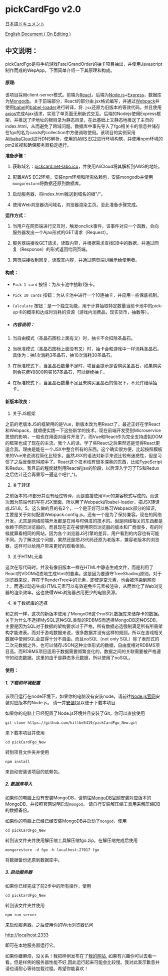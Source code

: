 # pickCardFgo v2.0

[日本語ドキュメント](https://github.com/killbe5419/pickCardFgo_New/blob/master/README_jp.md)

[English Document ( On Editing )](https://github.com/killbe5419/pickCardFgo_New/blob/master/README_en.md)


## 中文说明：

pickCardFgo是将手机游戏Fate/GrandOrder的抽卡项目抽出，并使用Javascript制作而成的WepApp。下面简单介绍一下其原理和构成。

#### 原理:

该项目採用client-server模式。前端为[React](https://reactjs.org)，后端为[Node.js](https://nodejs.org)+[Express](https://expressjs.com)，数据库为[Mongodb](https://mongodb.com)。关于前端部分，React的部分由.jsx格式编写，并通过[Webpack](https://webpack.js.org )并使用[babel](https://babeljs.io )的[babel-loader](https://github.com/babel/babel-loader )进行转译，将`.jsx`还原为旧版本的等效代码。并且使用[axios](https://github.com/axios/axios )完成Ajax请求，实现了单页面无刷新式交互。后端的Nodejs使用Express框架，并推送了IP地址的根目录为静态目录，在此基础上又静态地推送了主页的index.html，从而避免了跨域问题。数据库中事先导入了fgo相关卡的信息并储存在fgo的名为cards的collection中方便调取使用。该项目的实例采用[AlibabaCloud](https://www.alibabacloud.com)进行DNS解析，使用的[AWS EC2](https://aws.amazon.com/ec2 )进行环境构筑，并使用npm环境的pm2监视和确保服务器稳定运行。

**准备步骤：**

1. 获取域名：[pickcard.net-labo.icu](http://pickcard.net-labo.icu)，并使用AliCloud将其解析到AWS的地址。

2. 配置AWS EC2环境，安装npm环境和所需依赖包，安装mongodb并使用`mongorestore`将数据还原到数据库。

3. 启动服务器，将index.html推送到域名的根"/"。

4. 使用Web浏览器访问域名，浏览器渲染主页。至此准备步骤完成。

**运作方式：**

1. 当用户在网页端进行交互时，触发onclick事件，该事件对应一个函数，会向服务器发出一个Ajax形式的GET请求（Request）。

2. 服务器端接收GET请求，读取内容，并根据需求查找DB中的数据，并通过回复（Response）的形式返回给网页端。

3. 网页端接收到回复，读取其内容，并通过网页端UI展示给使用者。

#### 构成：

- `Pick 1 card` 按钮：为从卡池中抽取1张卡。

- `Pick 10 cards` 按钮：为从卡池中进行一个10连抽卡，并应用一些保底机制。

- `Calculate` 按钮：是一个独立功能，用于计算抽取特定数量当前卡池中的pick-up卡的概率和达成时消耗的资源（游戏内消费品，现实货币，抽数等）。

- ##### 内容说明：

1. 当自由模式（圣晶石图标上面有叉）时，抽卡不会扣除圣晶石。

2. 当标准模式（圣晶石图标上面没有叉）时，抽卡会和游戏中一样消耗圣晶石。具体为：抽1次消耗3圣晶石，抽10次消耗30圣晶石。

3. 在标准模式下，当圣晶石数量不足时，项目会提示是否购买圣晶石，如果购买则会花费¥9800购买167圣晶石，可以继续抽卡。

4. 在标准模式下，当圣晶石数量不足且未购买圣晶石的情况下，不允许继续抽卡。

#### 新版本改良：


1. 关于JS框架 

之前的老版本JS的框架用的是Vue，新版本改为用React了。最近正好在学React和Webpack，就顺便实践一下这些新学的技术。现在前端开发受到Microservice思想的影响，一般也在用面对组件开发了。而Vue和React作为完全支持虚拟DOM的框架也成了现在的主流。我个人的话，学了些React之后果然还是觉得React更适合我。理由是能在一个JSX中整合所有的东西。这个确实很方便，比起按照模板来的Vue来说流程简化比较多。虽然JSX的语法对新手来说比较有迷惑性，但是习惯了之后反倒觉得顺手了。React这个技术栈有很多深奥的东西，比如TypeScript和Redux。我目前的程度就到用React的jsx的阶段，以后深入学习了TS和Redux之后估计还会再重写一遍这个吧(^_^)。

2. 关于转译

之前版本的JS部分并没有经过转译，而是直接使用Vue的兼容模式写成的。而这次因为前端代码写在JSX里面，所以用了Webpack的babel-loader，把JSX转译成JS1.8。5。这么做的目的有2个，一个是正好可以练习Webpack部分的知识，主要是关于如何配置Webpack.config.js。还有一个是为了保持兼容。现在的网络开发，尤其是网络前端开发都是在用与时俱进的技术的。但是网络相关的东西都是依赖于网页浏览器的，而且现在正在被使用网页浏览器的版本和厂商很多，有的时候就算看相同的网站，因为各个浏览器JS引擎的差异，用户看到的内容也有可能不同。为了解决这个问题，果然还是把JS代码还原为老版本，兼容老版本的浏览器，这样可以给用户带来更好的观看体验。

3. 关于HTML元素

这次在写代码时，并没有像旧版本一样在HTML中静态生成文件，而是利用了React的VDOM动态地生成html的要素。这是因为要遵守TreeShading原则。对于浏览器来说，存在于RenderTree中的元素，即使是空元素，也会被渲染到网页上。而通过动态生成HTML元素可以有效避免空元素被渲染，从而优化了Web浏览器的渲染效率。这也使得Web浏览器占用更少的电脑资源。

4. 关于数据库的选择

和之前一样，这次的新版本使用了MongoDB这个noSQL数据库来储存卡的数据。关于为什么不选择MySQL这种SQL类型的RDBMS而选择MongoDB这种DSDB，主要是因为SQL对于数据的架构要求过于严格，所有数据必选强制满足所有所需架构才能进表。而对于游戏数据来说，很多数据并没有这样的规则。所以在游戏相关数据中使用SQL会显得十分不自由。而且noSQL（not only SQL）除了表形式的二次元数据之外，也可以储存JSON这种立体形式的数据，自由度相对RDBMS项目高。而RDBMS项目适用于数据需要频繁变化的，数据之间的关联需要被严格遵守的动态数据。这里的由于是静态多元数据，所以使用了noSQL。


#### 使用：

##### 1. 下载和环境配置
该项目运行在node环境下，如果你的电脑没有安装node，请前往[Node.js官网](https://nodejs.org)安装对应版本的Node.js。
请一并[安装Git](https://git-scm.com/downloads )以便于下载本项目.

如果你的电脑上已经配置了Node.js环境并且安装了Git，你可以直接使用

`git clone https://github.com/killbe5419/pickCardFgo_New.git` 

来下载本项目并使用

`cd pickCardFgo_New`

转到项目文件夹并使用

`npm install`

来自动安装该项目的依赖包。

##### 2. 数据库导入
如果你的电脑上没有安装MongoDB，请前往[MongoDB官网](https://docs.mongodb.com/manual/installation/ )安装对应版本的MongoDB，并按照官网说明启动`mongod`。
请自行安装解压缩工具用来解压缩DB的数据备份。

如果你的电脑上已经已经安装MongoDB并启动了`mongod`，使用

`cd pickCardFgo_New`

转到该文件夹并使用解压缩工具解压缩fgo.zip。在解压缩完成后使用

`mongorestore -d fgo -h localhost:27017 fgo`

将数据备份还原到数据库中。

##### 3. 启动服务器
如果你已经完成了前2步中的所有操作，使用

`cd pickCardFgo_New`

转到该文件夹并使用

`npm run server`

来启动服务器。之后使用你的Web浏览器访问

[http://localhost:2333](http://localhost:2333) 

即可在本地服务器运行它。

如果你嫌麻烦，没关系！我把样例发布在了[我的网站](http://pickcard.net-labo.icu:2333), 如果有兴趣你可以去看一看。但是样例的服务器性能不好,因此运行起来可能会比较慢。我对此表示歉意并请也请耐心等待加载过程。希望你能喜欢！
